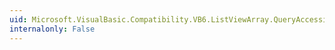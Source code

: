 ```yaml
---
uid: Microsoft.VisualBasic.Compatibility.VB6.ListViewArray.QueryAccessibilityHelp
internalonly: False
---
```

